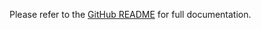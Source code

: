 <!-- README for NPM; the one for GitHub is in .github directory. -->

Please refer to the [GitHub README](https://github.com/ivan7237d/1log) for full documentation.
